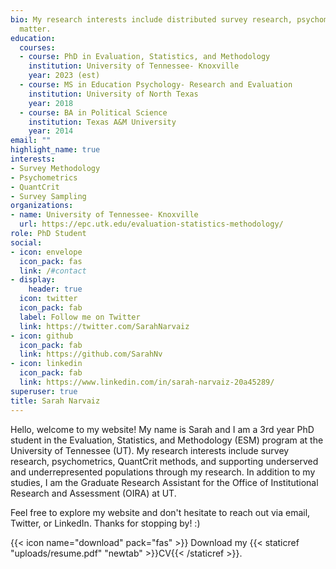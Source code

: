 ```yaml
---
bio: My research interests include distributed survey research, psychometrics and QuantCrit theory
  matter.
education:
  courses:
  - course: PhD in Evaluation, Statistics, and Methodology
    institution: University of Tennessee- Knoxville
    year: 2023 (est)
  - course: MS in Education Psychology- Research and Evaluation
    institution: University of North Texas
    year: 2018
  - course: BA in Political Science
    institution: Texas A&M University
    year: 2014
email: ""
highlight_name: true
interests:
- Survey Methodology
- Psychometrics
- QuantCrit
- Survey Sampling
organizations:
- name: University of Tennessee- Knoxville
  url: https://epc.utk.edu/evaluation-statistics-methodology/
role: PhD Student
social:
- icon: envelope
  icon_pack: fas
  link: /#contact
- display:
    header: true
  icon: twitter
  icon_pack: fab
  label: Follow me on Twitter
  link: https://twitter.com/SarahNarvaiz
- icon: github
  icon_pack: fab
  link: https://github.com/SarahNv
- icon: linkedin
  icon_pack: fab
  link: https://www.linkedin.com/in/sarah-narvaiz-20a45289/
superuser: true
title: Sarah Narvaiz
---
```


Hello, welcome to my website! My name is Sarah and I am a 3rd year PhD student in the Evaluation, Statistics, and Methodology (ESM) program at the University of Tennessee (UT). My research interests include survey research, psychometrics, QuantCrit methods, and supporting underserved and underrepresented populations through my research. In addition to my studies, I am the Graduate Research Assistant for the Office of Institutional Research and Assessment (OIRA) at UT. 

Feel free to explore my website and don't hesitate to reach out via email, Twitter, or LinkedIn. Thanks for stopping by! :)

{{< icon name="download" pack="fas" >}} Download my {{< staticref "uploads/resume.pdf" "newtab" >}}CV{{< /staticref >}}.
